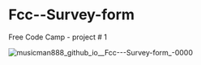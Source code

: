 # Fcc--Survey-form
Free Code Camp - project # 1

![musicman888_github_io__Fcc---Survey-form_-0000](https://github.com/user-attachments/assets/6fbd0d5f-e149-4021-b212-7b5ab663f471)

